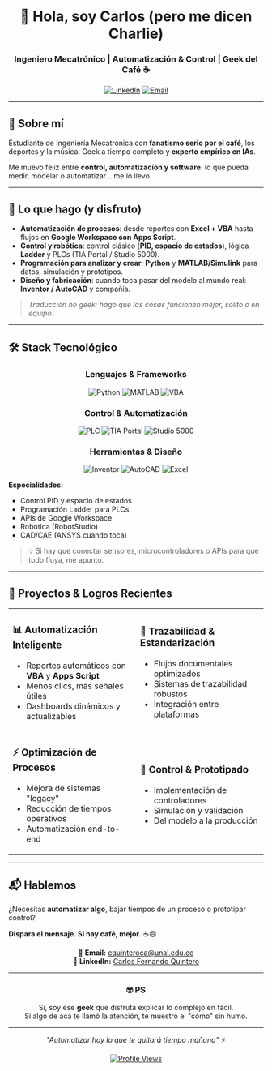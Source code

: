 <div align="center">

# 👋 Hola, soy Carlos (pero me dicen Charlie)

### Ingeniero Mecatrónico | Automatización & Control | Geek del Café ☕

[![LinkedIn](https://img.shields.io/badge/LinkedIn-Conectar-0077B5?style=for-the-badge&logo=linkedin&logoColor=white)](https://linkedin.com/in/carlos-fernando-quintero-8ba0821a5)
[![Email](https://img.shields.io/badge/Email-Contactar-D14836?style=for-the-badge&logo=gmail&logoColor=white)](mailto:cquinteroca@unal.edu.co)

</div>

---

## 🎯 Sobre mí

Estudiante de Ingeniería Mecatrónica con **fanatismo serio por el café**, los deportes y la música. Geek a tiempo completo y **experto empírico en IAs**.

Me muevo feliz entre **control, automatización y software**: lo que pueda medir, modelar o automatizar… me lo llevo.


---

## 🚀 Lo que hago (y disfruto)
- **Automatización de procesos**: desde reportes con **Excel + VBA** hasta flujos en **Google Workspace con Apps Script**.
- **Control y robótica**: control clásico (**PID, espacio de estados**), lógica **Ladder** y PLCs (TIA Portal / Studio 5000).
- **Programación para analizar y crear**: **Python** y **MATLAB/Simulink** para datos, simulación y prototipos.
- **Diseño y fabricación**: cuando toca pasar del modelo al mundo real: **Inventor / AutoCAD** y compañía.

> *Traducción no geek: hago que las cosas funcionen mejor, solito o en equipo.*

---

## 🛠️ Stack Tecnológico

<div align="center">

### Lenguajes & Frameworks
![Python](https://img.shields.io/badge/Python-3776AB?style=for-the-badge&logo=python&logoColor=white)
![MATLAB](https://img.shields.io/badge/MATLAB-0076A8?style=for-the-badge&logo=mathworks&logoColor=white)
![VBA](https://img.shields.io/badge/VBA-217346?style=for-the-badge&logo=microsoft-excel&logoColor=white)

### Control & Automatización
![PLC](https://img.shields.io/badge/PLC_Programming-FF6B35?style=for-the-badge)
![TIA Portal](https://img.shields.io/badge/TIA_Portal-009999?style=for-the-badge)
![Studio 5000](https://img.shields.io/badge/Studio_5000-CC0000?style=for-the-badge)

### Herramientas & Diseño
![Inventor](https://img.shields.io/badge/Inventor-0696D7?style=for-the-badge&logo=autodesk&logoColor=white)
![AutoCAD](https://img.shields.io/badge/AutoCAD-E51050?style=for-the-badge&logo=autodesk&logoColor=white)
![Excel](https://img.shields.io/badge/Excel_Avanzado-217346?style=for-the-badge&logo=microsoft-excel&logoColor=white)

</div>

**Especialidades:**
- Control PID y espacio de estados
- Programación Ladder para PLCs
- APIs de Google Workspace
- Robótica (RobotStudio)
- CAD/CAE (ANSYS cuando toca)

> 💡 Si hay que conectar sensores, microcontroladores o APIs para que todo fluya, me apunto.

---

## 🚀 Proyectos & Logros Recientes

<div align="center">

<table>
<tr>
<td width="50%">

### 📊 Automatización Inteligente
- Reportes automáticos con **VBA** y **Apps Script**
- Menos clics, más señales útiles
- Dashboards dinámicos y actualizables

</td>
<td width="50%">

### 📁 Trazabilidad & Estandarización
- Flujos documentales optimizados
- Sistemas de trazabilidad robustos
- Integración entre plataformas

</td>
</tr>
<tr>
<td width="50%">

### ⚡ Optimización de Procesos
- Mejora de sistemas "legacy"
- Reducción de tiempos operativos
- Automatización end-to-end

</td>
<td width="50%">

### 🔧 Control & Prototipado
- Implementación de controladores
- Simulación y validación
- Del modelo a la producción

</td>
</tr>
</table>

</div>

---

## 📬 Hablemos

¿Necesitas **automatizar algo**, bajar tiempos de un proceso o prototipar control?

**Dispara el mensaje. Si hay café, mejor.** ☕😄

<div align="center">

📧 **Email:** [cquinteroca@unal.edu.co](mailto:cquinteroca@unal.edu.co)  
💼 **LinkedIn:** [Carlos Fernando Quintero](https://linkedin.com/in/carlos-fernando-quintero-8ba0821a5)

</div>

---

<div align="center">

### 🤓 PS

Sí, soy ese **geek** que disfruta explicar lo complejo en fácil.  
Si algo de acá te llamó la atención, te muestro el "cómo" sin humo.

---

*"Automatizar hoy lo que te quitará tiempo mañana"* ⚡

[![Profile Views](https://komarev.com/ghpvc/?username=tuusuario&color=blueviolet&style=for-the-badge)](https://github.com/tuusuario)

</div>
